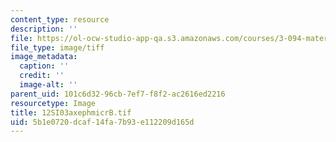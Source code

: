 ```yaml
---
content_type: resource
description: ''
file: https://ol-ocw-studio-app-qa.s3.amazonaws.com/courses/3-094-materials-in-human-experience-spring-2004/5b1e0720dcaf14fa7b93e112209d165d_12SI03axephmicrB.tif
file_type: image/tiff
image_metadata:
  caption: ''
  credit: ''
  image-alt: ''
parent_uid: 101c6d32-96cb-7ef7-f8f2-ac2616ed2216
resourcetype: Image
title: 12SI03axephmicrB.tif
uid: 5b1e0720-dcaf-14fa-7b93-e112209d165d
---
```

